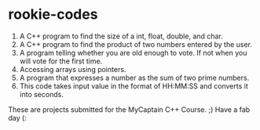# rookie-codes
1. A C++ program to find the size of a int, float, double, and char.
2. A C++ program to find the product of two numbers entered by the user.
3. A program telling whether you are old enough to vote. If not when you will vote for the first time.
4. Accessing arrays using pointers.
5. A program that expresses a number as the sum of two prime numbers.
6. This code takes input value in the format of HH:MM:SS and converts it into seconds.

These are projects submitted for the MyCaptain C++ Course.
;) Have a fab day (:
